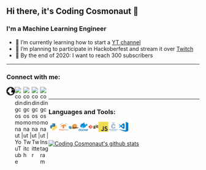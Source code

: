 ## Hi there, it's Coding Cosmonaut 👋

### I'm a Machine Learning Engineer

- 🌱 I’m currently learning how to start a [YT channel][youtube] 
- 👯 I’m planning to participate in Hackoberfest and stream it over [Twitch][twitch]
- 🥅 By the end of 2020: I want to reach 300 subscribers

---

### Connect with me:

[<img align="left" alt="codingcosmonaut.com" width="22px" src="https://raw.githubusercontent.com/iconic/open-iconic/master/svg/globe.svg" />][website]
[<img align="left" alt="codingcosmonaut | YouTube" width="22px" src="https://cdn.jsdelivr.net/npm/simple-icons@v3/icons/youtube.svg" />][youtube]
[<img align="left" alt="codingcosmonaut | Twitch" width="22px" src="https://cdn.jsdelivr.net/npm/simple-icons@v3/icons/twitch.svg" />][twitch]
[<img align="left" alt="codingcosmonaut | Twitter" width="22px" src="https://cdn.jsdelivr.net/npm/simple-icons@v3/icons/twitter.svg" />][twitter]
[<img align="left" alt="codingcosmonaut | Instagram" width="22px" src="https://cdn.jsdelivr.net/npm/simple-icons@v3/icons/instagram.svg" />][instagram]

<br />

---

### Languages and Tools:

<img align="left" alt="Python" width="26px" src="https://raw.githubusercontent.com/github/explore/80688e429a7d4ef2fca1e82350fe8e3517d3494d/topics/python/python.png" />
<img align="left" alt="TensorFlow" width="26px" src="https://raw.githubusercontent.com/github/explore/80688e429a7d4ef2fca1e82350fe8e3517d3494d/topics/tensorflow/tensorflow.png" />
<img align="left" alt="Scikit-learn" width="26px" src="https://raw.githubusercontent.com/github/explore/80688e429a7d4ef2fca1e82350fe8e3517d3494d/topics/scikit-learn/scikit-learn.png" />
<img align="left" alt="docker" width="26px" src="https://raw.githubusercontent.com/github/explore/e94815998e4e0713912fed477a1f346ec04c3da2/topics/docker/docker.png" />
<img align="left" alt="Git" width="26px" src="https://raw.githubusercontent.com/github/explore/80688e429a7d4ef2fca1e82350fe8e3517d3494d/topics/git/git.png" />
<img align="left" alt="JavaScript" width="26px" src="https://raw.githubusercontent.com/github/explore/80688e429a7d4ef2fca1e82350fe8e3517d3494d/topics/javascript/javascript.png" />
<img align="left" alt="C" width="26px" src="https://raw.githubusercontent.com/github/explore/80688e429a7d4ef2fca1e82350fe8e3517d3494d/topics/c/c.png" />
<img align="left" alt="Visual Studio Code" width="26px" src="https://raw.githubusercontent.com/github/explore/80688e429a7d4ef2fca1e82350fe8e3517d3494d/topics/visual-studio-code/visual-studio-code.png" />
<br />
<br />


[![Coding Cosmonaut's github stats](https://github-readme-stats.vercel.app/api?username=codingcosmonaut&count_private=true&show_icons=true)](https://github.com/codingcosmonaut/github-readme-stats)

[website]: https://codingcosmonaut.com
[youtube]: https://www.youtube.com/channel/UCbKVqRSyFeXrVRlwe5Ll9Ig
[twitch]: https://www.twitch.tv/codingcosmonaut
[twitter]: https://twitter.com/codingcosmonaut
[instagram]: https://instagram.com/codingcosmonaut
